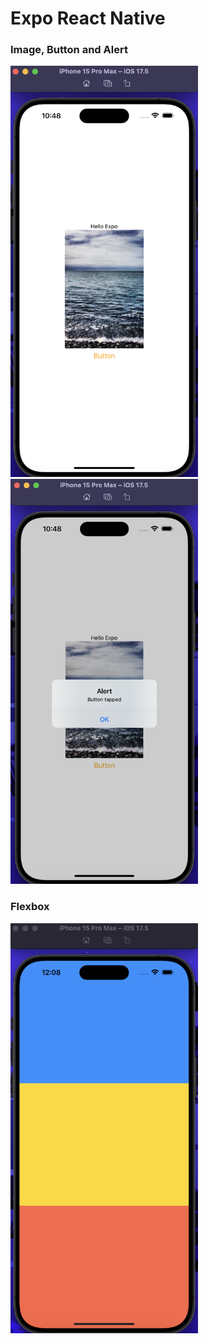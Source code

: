 # Expo React Native

### Image, Button and Alert

<img src="Assets/01.png" alt="First Image" width="300"/>

<img src="Assets/02.png" alt="Second Image" width="300"/>

### Flexbox


<img src="Assets/03.png" alt="Third Image" width="300"/>
